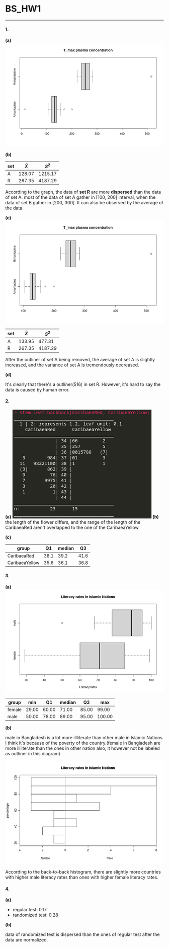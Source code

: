 # BS_HW1

---

#### 1.
**(a)**
![img](fig_1.png)

**(b)**

| set | $\bar{X}$ | $S^{2}$ |
| --- | --------- | ------- |
| A   | 128.07    | 1215.17 |
| R   | 267.35    | 4187.29 | 

According to the graph, the data of **set R** are more **dispersed** than the data of set A. most of the data of set A gather in \[100, 200\] interval, when the data of set B gather in \[200, 300\]. It can also be observed by the average of the data.

**(c)**
![img](fig_2.png)

| set | $\bar{X}$ | $S^{2}$ |
| --- | --------- | ------- |
| A   | 133.95    | 477.31  | 
| R   | 267.35    | 4187.29 |

After the outliner of set A being removed, the average of set A is slightly increased, and the variance of set A is tremendously decreased.

**(d)**

It's clearly that there's a outliner(516) in set R. However, it's hard to say the data is caused by human error.

<div style="page-break-after: always;"></div>

#### 2.
**(a)**
![img](fig_3.png)
**(b)** the length of the flower differs, and the range of the length of the CaribaeaRed aren't overlapped to the one of the CaribaeaYellow 

**(c)**

| group          | Q1   | median | Q3   |
| -------------- | ---- | ------ | ---- |
| CaribaeaRed    | 38.1 | 39.2   | 41.6 |
| CaribaeaYellow | 35.6 | 36.1   | 36.8 | 

<div style="page-break-after: always;"></div>

#### 3.
**(a)**
![img](fig_4.png)

| group  | min   | Q1    | median | Q3    | max    |
| ------ | ----- | ----- | ------ | ----- | ------ |
| female | 29.00 | 60.00 | 71.00  | 85.00 | 99.00  |
| male   | 50.00 | 78.00 | 89.00  | 95.00 | 100.00 |

**(b)**

male in Bangladesh is a lot more illliterate than other male in Islamic Nations. I think it's because of the poverty of the country.(female in Bangladesh are more illliterate than the ones in other nation also, it however not be labeled as outliner in this diagram)

![img](fig_5.png)

According to the back-to-back histogram, there are slightly more countries with higher male literacy rates than ones with higher female literacy rates.

#### 4.
**(a)**

+ regular test: 0.17
+ randomized test: 0.28

**(b)**

data of randomized test is dispersed than the ones of regular test after the data are normalized.